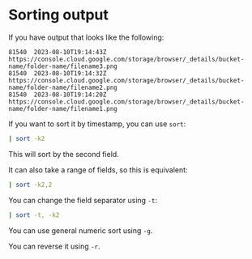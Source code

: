 # Sorting output

If you have output that looks like the following:

```
81540  2023-08-10T19:14:43Z  https://console.cloud.google.com/storage/browser/_details/bucket-name/folder-name/filename3.png
81540  2023-08-10T19:14:32Z  https://console.cloud.google.com/storage/browser/_details/bucket-name/folder-name/filename2.png
81540  2023-08-10T19:14:20Z  https://console.cloud.google.com/storage/browser/_details/bucket-name/folder-name/filename1.png
```

If you want to sort it by timestamp, you can use `sort`:

```bash
| sort -k2
```

This will sort by the second field.

It can also take a range of fields, so this is equivalent:

```bash
| sort -k2,2
```

You can change the field separator using `-t`:

```bash
| sort -t, -k2
```

You can use general numeric sort using `-g`.

You can reverse it using `-r`.

